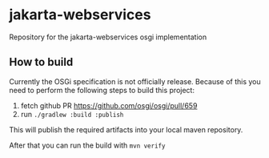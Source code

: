 # jakarta-webservices
Repository for the jakarta-webservices osgi implementation

## How to build   

Currently the OSGi specification is not officially release. Because of this you need to perform the following steps to build this project:

1. fetch github PR https://github.com/osgi/osgi/pull/659
2. run `./gradlew :build :publish`

This will publish the required artifacts into your local maven repository.

After that you can run the build with `mvn verify`
